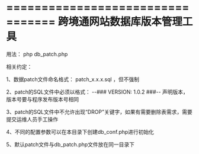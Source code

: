 =================================
跨境通网站数据库版本管理工具
=================================
用法：
php db_patch.php



相关约定：

1、数据patch文件命名格式：
patch_x.x.x.sql
，但不强制

2、patch的SQL文件中必须以格式：
--### VERSION: 1.0.2 ###--
声明版本，版本号要与程序发布版本号相同

3、patch的SQL文件中不允许出现“DROP”关键字，如果有需要删除表需求，需要提交运维人员手工操作

4、不同的配置参数可以在本目录下创建db_conf.php进行初始化

5、默认patch文件与db_patch.php文件放在同一目录下
